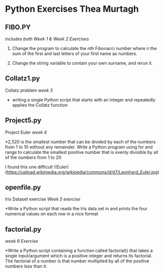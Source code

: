 # Python Exercises Thea Murtagh 
## FIBO.PY ##
_includes both Week 1 & Week 2 Exercises_


1. Change the program to calculate the nth Fibonacci number where n the sum of the first and last letters of your first name as numbers.

2. Change the string variable to contain your own surname, and rerun it. 

## Collatz1.py ##
Collatz problem _week 3_

* writing a single Python script that starts with an integer and repeatedly applies the Collatz function

## Project5.py ##
Project Euler _week 4_ 

*2,520 is the smallest number that can be divided by each of the numbers from 1 to 10 without any remainder. Write a Python program using for and range to calculate the smallest positive number that is evenly divisible by all of the numbers from 1 to 20

I found this one difficult
!(Euler) (https://upload.wikimedia.org/wikipedia/commons/d/d7/Leonhard_Euler.jpg)


## openfile.py
Iris Dataset exercise
_Week 5 exercise_

*Write a Python script that reads the Iris data set in and prints the four numerical values on each row in a nice format



## factorial.py ## 
_week 6 Exercise_


*Write a Python script containing a function called factorial() that takes a single input/argument which is a positive integer and returns its factorial. The factorial of a number is that number multiplied by all of the positive numbers less than it.






